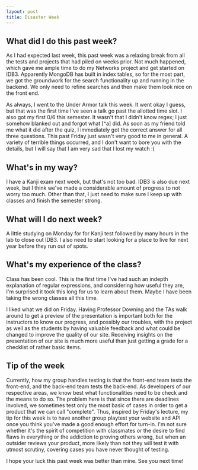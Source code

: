 ```yaml
---
layout: post
title: Disaster Week
---
```


## What did I do this past week?

As I had expected last week, this past week was a relaxing break from all the tests and projects that had piled on weeks prior. Not much happened, which gave me ample time to do my Networks project and get started on IDB3. Apparently MongoDB has built in index tables, so for the most part, we got the groundwork for the search functionality up and running in the backend. We only need to refine searches and then make them look nice on the front end.

As always, I went to the Under Armor talk this week. It went okay I guess, but that was the first time I've seen a talk go past the allotted time slot. I also got my first 0/6 this semester. It wasn't that I didn't know regex; I just somehow blanked out and forgot what [^a] did. As soon as my friend told me what it did after the quiz, I immediately got the correct answer for all three questions. This past Friday just wasn't very good to me in general. A variety of terrible things occurred, and I don't want to bore you with the details, but I will say that I am very sad that I lost my watch :(

## What's in my way?

I have a Kanji exam next week, but that's not too bad. IDB3 is also due next week, but I think we've made a considerable amount of progress to not worry too much. Other than that, I just need to make sure I keep up with classes and finish the semester strong.

## What will I do next week?

A little studying on Monday for for Kanji test followed by many hours in the lab to close out IDB3. I also need to start looking for a place to live for next year before they run out of spots.

## What's my experience of the class?

Class has been cool. This is the first time I've had such an indepth explanation of regular expressions, and considering how useful they are, I'm surprised it took this long for us to learn about them. Maybe I have been taking the wrong classes all this time.

I liked what we did on Friday. Having Professor Downing and the TAs walk around to get a preview of the presentation is important both for the instructors to know our progress, and possibly our troubles, with the project as well as the students by having valuable feedback and what could be changed to improve the quality of our site. Receiving insights on the presentation of our site is much more useful than just getting a grade for a checklist of rather basic items.

## Tip of the week

Currently, how my group handles testing is that the front-end team tests the front-end, and the back-end team tests the back-end. As developers of our respective areas, we know best what functionalities need to be check and the means to do so. The problem here is that since there are deadlines involved, we sometimes test only the most basic of cases in order to get a product that we can call "complete". Thus, inspired by Friday's lecture, my tip for this week is to have another group playtest your website and API once you think you've made a good enough effort for turn-in. I'm not sure whether it's the spirit of competition with classmates or the desire to find flaws in everything or the addiction to proving others wrong, but when an outsider reviews your product, more likely than not they will test it with utmost scrutiny, covering cases you have never thought of testing.

I hope your luck this past week was better than mine. See you next time!

